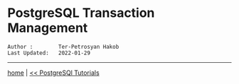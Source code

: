 # PostgreSQL Transaction Management


```info
Author :        Ter-Petrosyan Hakob
Last Updated:   2022-01-29
````

---


[home](https://hakobtp.github.io/home/) 
| [<< PostgreSQl Tutorials](https://hakobtp.github.io/home/postgresql/tutorials.html)

